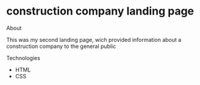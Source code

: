 # construction company landing page


About


This was my second landing page, wich provided
information about a construction company to the
general public


Technologies
- HTML
- CSS
